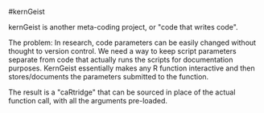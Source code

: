 #kernGeist

kernGeist is another meta-coding project, or "code that writes code". 

The problem: In research, code parameters can be easily changed without thought to version control. 
We need a way to keep script parameters separate from code that actually runs the scripts for documentation purposes.
KernGeist essentially makes any R function interactive and then stores/documents the parameters submitted to the function. 

The result is a "caRtridge" that can be sourced in place of the actual function call, with all the arguments pre-loaded. 

